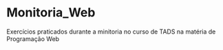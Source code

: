 # Monitoria_Web
Exercícios praticados durante a minitoria no curso de TADS na matéria de Programação Web
